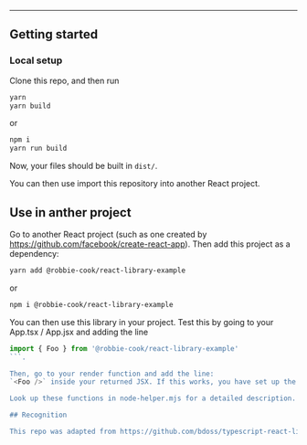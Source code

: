 ---

## Getting started

### Local setup

Clone this repo, and then run

```bash
yarn
yarn build
```

or 

```bash
npm i
yarn run build
```

Now, your files should be built in `dist/`.

You can then use import this repository into another React project.

## Use in anther project

Go to another React project (such as one created by https://github.com/facebook/create-react-app).
Then add this project as a dependency:

```bash
yarn add @robbie-cook/react-library-example
```

or

```bash
npm i @robbie-cook/react-library-example
```

You can then use this library in your project. Test this by going to your App.tsx / App.jsx and adding the line

```js
import { Foo } from '@robbie-cook/react-library-example'
```.

Then, go to your render function and add the line: 
`<Foo />` inside your returned JSX. If this works, you have set up the library correctly

Look up these functions in node-helper.mjs for a detailed description.

## Recognition

This repo was adapted from https://github.com/bdoss/typescript-react-library
